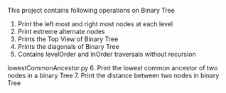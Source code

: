 This project contains following operations on Binary Tree

1. Print the left most and right most nodes at each level
2. Print extreme alternate nodes
3. Prints the Top View of Binary Tree
4. Prints the diagonals of Binary Tree
5. Contains levelOrder and InOrder traversals without recursion

lowestCommonAncestor.py
6. Print the lowest common ancestor of two nodes in a binary Tree
7. Print the distance between two nodes in binary Tree

